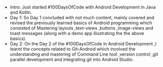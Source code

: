 * Intro: Just started #100DaysOfCode with Android Development in Java and Kotlin.
* Day 1: So Day 1 concluded with not much content, mainly covered and revised the previously learned basics of Android programming which            consisted of Mastering layouts ,text-views ,buttons ,image-views and toast messages (along with a demo app illustrating the the            above basics).
* Day 2: On the Day 2 of the #100DaysOfCode in Android Development ,I learnt the concepts related to Git-Android which involved the                  understanding and mastering of Command Line tool ,version control ,git parallel development and integrating git into Android                Studio.
